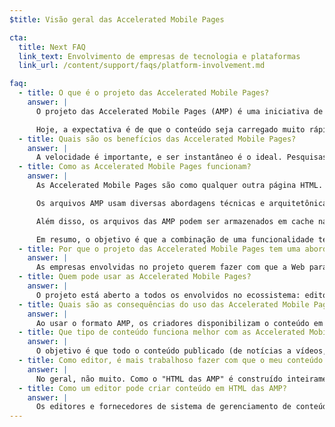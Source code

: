 ```yaml
---
$title: Visão geral das Accelerated Mobile Pages

cta:
  title: Next FAQ
  link_text: Envolvimento de empresas de tecnologia e plataformas
  link_url: /content/support/faqs/platform-involvement.md

faq:
  - title: O que é o projeto das Accelerated Mobile Pages?
    answer: |
      O projeto das Accelerated Mobile Pages (AMP) é uma iniciativa de código aberto que surgiu de discussões entre editores e empresas de tecnologia sobre a necessidade de melhorar todo o ecossistema de conteúdo para dispositivos móveis para editores, plataformas de consumidor, criadores e usuários.

      Hoje, a expectativa é de que o conteúdo seja carregado muito rápido e que seja fácil de explorar. A realidade é que o carregamento pode demorar vários segundos ou, se o usuário abandona a página lenta, não chega a ser concluído. As Accelerated Mobile Pages são páginas da Web desenvolvidas para carregar quase instantaneamente. Elas são um passo importante na criação de uma Web para dispositivos móveis melhor para todos.
  - title: Quais são os benefícios das Accelerated Mobile Pages?
    answer: |
      A velocidade é importante, e ser instantâneo é o ideal. Pesquisas mostraram que taxas de rejeições mais elevadas estão associadas a páginas da Web de carregamento mais lento. O uso do formato AMP fará com que seja muito mais atrativo para os usuários consumir e interagir com mais conteúdo. No entanto, isso não se trata somente de velocidade e desempenho. Queremos também promover uma distribuição aprimorada para que os editores possam tirar proveito do potencial da Web aberta de modo que o conteúdo deles apareça em qualquer lugar rapidamente, em todas as plataformas e aplicativos. Isso pode levar a uma receita maior por meio de anúncios e assinaturas.
  - title: Como as Accelerated Mobile Pages funcionam?
    answer: |
      As Accelerated Mobile Pages são como qualquer outra página HTML. No entanto, elas têm um conjunto limitado de funcionalidades técnicas permitidas que são definidas e governadas pelas especificações de AMP de código aberto. Assim como todas as páginas da Web, as Accelerated Mobile Pages carregarão em qualquer navegador moderno ou WebView de aplicativo.

      Os arquivos AMP usam diversas abordagens técnicas e arquitetônicas que priorizam a velocidade a fim de proporcionar uma experiência mais rápida aos usuários. Os desenvolvedores de AMP podem usar uma biblioteca rica e crescente de componentes da Web que oferecem a capacidade de incorporar objetos de rich media, como vídeos e postagens sociais, exibir publicidade ou coletar dados para análises. O objetivo não é homogeneizar a aparência do conteúdo, mas sim construir um núcleo comum mais técnico entre as páginas de modo a acelerar os tempos de carregamento.

      Além disso, os arquivos das AMP podem ser armazenados em cache na nuvem a fim de reduzir o tempo que o conteúdo leva para chegar ao dispositivo móvel do usuário. Ao usar o formato AMP, os criadores disponibilizam o conteúdo dos arquivos das AMP para ser armazenado em cache por terceiros. Nesse tipo de estrutura, os editores continuam controlando o conteúdo, mas as plataformas podem facilmente armazenar em cache ou espelhar o conteúdo para oferecer a velocidade ideal aos usuários. O Google forneceu um cache que pode ser usado por qualquer pessoa sem custos, e todas as AMPs serão armazenadas pelo [cache de AMP do Google](https://developers.google.com/amp/cache/). Outras empresas também podem desenvolver seu próprio cache de AMP.

      Em resumo, o objetivo é que a combinação de uma funcionalidade técnica limitada com um sistema de distribuição desenvolvido com base no armazenamento em cache leve a páginas com melhor desempenho e maior desenvolvimento de público para os editores.
  - title: Por que o projeto das Accelerated Mobile Pages tem uma abordagem de código aberto?
    answer: |
      As empresas envolvidas no projeto querem fazer com que a Web para dispositivos móveis funcione melhor para todos, não somente para uma plataforma, um conjunto de tecnologias ou de editores. O uso de código aberto nesse projeto permite que as pessoas contribuam e compartilhem suas ideias e códigos para tornar a Web para dispositivos móveis mais rápida. Estamos somente no início dessa jornada e esperamos que outros editores e empresas de tecnologia se juntem a nós.
  - title: Quem pode usar as Accelerated Mobile Pages?
    answer: |
      O projeto está aberto a todos os envolvidos no ecossistema: editores, plataformas de consumidores e criadores. Para ter uma ideia de quem são algumas das empresas e sites que usam as AMP, acesse a [página "Quem"](/who).
  - title: Quais são as consequências do uso das Accelerated Mobile Pages?
    answer: |
      Ao usar o formato AMP, os criadores disponibilizam o conteúdo em arquivos das AMP para ser rastreado, indexado, exibido (sujeito ao protocolo de exclusão de robots) e armazenado em cache por terceiros.
  - title: Que tipo de conteúdo funciona melhor com as Accelerated Mobile Pages?
    answer: |
      O objetivo é que todo o conteúdo publicado (de notícias a vídeos, passando por blogs, fotos e GIFs) funcione com as Accelerated Mobile Pages.
  - title: Como editor, é mais trabalhoso fazer com que o meu conteúdo funcione com as Accelerated Mobile Pages?
    answer: |
      No geral, não muito. Como o "HTML das AMP" é construído inteiramente a partir de tecnologias da Web existentes, o processo de desenvolvimento espelha o que os editores já usam hoje. Os editores podem familiarizar-se com as especificações do HTML das AMP no GitHub. Para aqueles acostumados com o processo atual, não esperamos uma curva de aprendizagem significativa.
  - title: Como um editor pode criar conteúdo em HTML das AMP?
    answer: |
      Os editores e fornecedores de sistema de gerenciamento de conteúdo (CMS, na sigla em inglês) podem desenvolver uma integração com o CMS deles para gerar conteúdo AMP. A Automattic já publicou um [plugin de AMP para WordPress](https://wordpress.org/plugins/amp/), e esperamos que todos os sistemas de gerenciamento de conteúdo adicionem a compatibilidade com páginas HTML das AMP.
---
```

